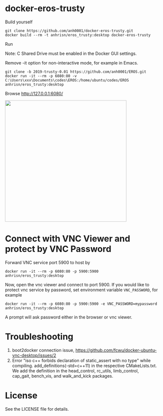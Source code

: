 docker-eros-trusty
=========================

Build yourself
```
git clone https://github.com/anh0001/docker-eros-trusty.git
docker build --rm -t anhrisn/eros_trusty:desktop docker-eros-trusty
```

Run

Note: C Shared Drive must be enabled in the Docker GUI settings.

Remove -it option for non-interactive mode, for example in Emacs.
```
git clone -b 2019-trusty-0.01 https://github.com/anh0001/EROS.git
docker run -it --rm -p 6080:80 -v C:\Users\xxx\Documents\codes\EROS:/home/ubuntu/codes/EROS anhrisn/eros_trusty:desktop
```

Browse http://127.0.0.1:6080/

<img src="https://raw.github.com/fcwu/docker-ubuntu-vnc-desktop/master/screenshots/lxde.png" width=400/>


Connect with VNC Viewer and protect by VNC Password
==================

Forward VNC service port 5900 to host by

```
docker run -it --rm -p 6080:80 -p 5900:5900 anhrisn/eros_trusty:desktop
```

Now, open the vnc viewer and connect to port 5900. If you would like to protect vnc service by password, set environment variable `VNC_PASSWORD`, for example

```
docker run -it --rm -p 6080:80 -p 5900:5900 -e VNC_PASSWORD=mypassword anhrisn/eros_trusty:desktop
```

A prompt will ask password either in the browser or vnc viewer.


Troubleshooting
==================

1. boot2docker connection issue, https://github.com/fcwu/docker-ubuntu-vnc-desktop/issues/2
2. Error "iso c++ forbids declaration of static_assert with no type" while compiling.
   add_definitions(-std=c++11) in the respective CMakeLists.txt.
   We add the definition in the head_control, rc_utils, limb_control, cap_gait, bench_vis, and walk_and_kick packages.

License
==================

See the LICENSE file for details.
